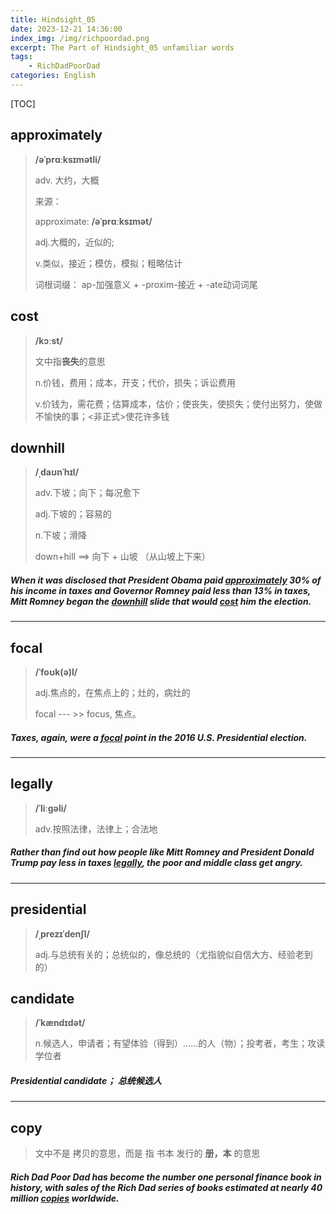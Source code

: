 ```yaml
---
title: Hindsight_05
date: 2023-12-21 14:36:00
index_img: /img/richpoordad.png
excerpt: The Part of Hindsight_05 unfamiliar words
tags: 
    - RichDadPoorDad
categories: English
---
```


[TOC]

## approximately

> **/əˈprɑːksɪmətli/**
>
> adv. 大约，大概
>
> 来源：
>
> approximate: **/əˈprɑːksɪmət/**
>
> adj.大概的，近似的;
>
> v.类似，接近；模仿，模拟；粗略估计
>
> 词根词缀： ap-加强意义 + -proxim-接近 + -ate动词词尾

## cost

> **/kɔːst/**
>
> 文中指**丧失**的意思
>
> n.价钱，费用；成本，开支；代价，损失；诉讼费用
>
> v.价钱为，需花费；估算成本，估价；使丧失，使损失；使付出努力，使做不愉快的事；<非正式>使花许多钱
>

## downhill

> **/ˌdaʊnˈhɪl/**
>
> adv.下坡；向下；每况愈下
>
> adj.下坡的；容易的
>
> n.下坡；滑降
>
> down+hill ==> 向下 + 山坡 （从山坡上下来）

##### When it was disclosed that President Obama paid **<u>approximately</u>** 30% of his income in taxes and Governor Romney paid less than 13% in taxes, Mitt Romney began the **<u>downhill</u>** slide that would **<u>cost</u>** him the election.

---

## focal

> **/ˈfoʊk(ə)l/**
>
> adj.焦点的，在焦点上的；灶的，病灶的
>
> focal --- >> focus, 焦点。

##### Taxes, again, were a **<u>focal</u>** point in the 2016 U.S. Presidential election.

---

## legally

>**/ˈliːɡəli/**
>
>adv.按照法律，法律上；合法地

##### Rather than find out how people like Mitt Romney and President Donald Trump pay less in taxes **<u>legally</u>**, the poor and middle class get angry.

---

## presidential

> **/ˌprezɪˈdenʃl/**
>
> adj.与总统有关的；总统似的，像总统的（尤指貌似自信大方、经验老到的）

## candidate

> **/ˈkændɪdət/**
>
> n.候选人，申请者；有望体验（得到）……的人（物）；投考者，考生；攻读学位者

##### Presidential candidate； 总统候选人

---

## copy

> 文中不是 拷贝的意思，而是  指 书本 发行的 **册，本** 的意思

##### Rich Dad Poor Dad has become the number one personal finance book in history, with sales of the Rich Dad series of books estimated at nearly 40 million **<u>copies</u>** worldwide.